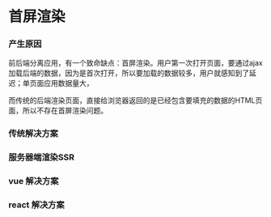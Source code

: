 # 首屏渲染
### 产生原因
前后端分离应用，有一个致命缺点：首屏渲染。用户第一次打开页面，要通过ajax加载后端的数据，因为是首次打开，所以要加载的数据较多，用户就感知到了延迟；单页面应用数据量大，

而传统的后端渲染页面，直接给浏览器返回的是已经包含要填充的数据的HTML页面，所以不存在首屏渲染问题。
### 传统解决方案
### 服务器端渲染SSR
### vue 解决方案
### react 解决方案